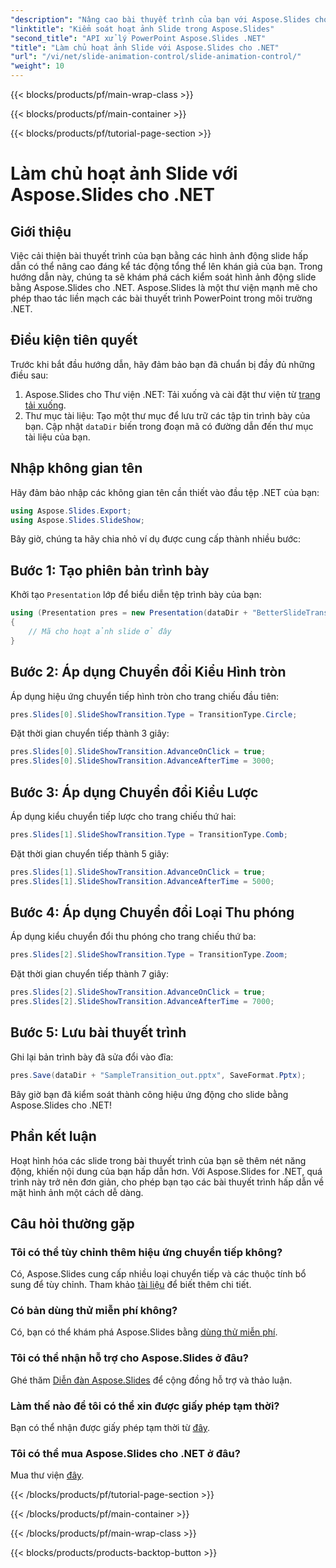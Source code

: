 ```yaml
---
"description": "Nâng cao bài thuyết trình của bạn với Aspose.Slides cho .NET! Học cách kiểm soát hoạt ảnh slide dễ dàng. Tải xuống thư viện ngay!"
"linktitle": "Kiểm soát hoạt ảnh Slide trong Aspose.Slides"
"second_title": "API xử lý PowerPoint Aspose.Slides .NET"
"title": "Làm chủ hoạt ảnh Slide với Aspose.Slides cho .NET"
"url": "/vi/net/slide-animation-control/slide-animation-control/"
"weight": 10
---
```


{{< blocks/products/pf/main-wrap-class >}}

{{< blocks/products/pf/main-container >}}

{{< blocks/products/pf/tutorial-page-section >}}

# Làm chủ hoạt ảnh Slide với Aspose.Slides cho .NET

## Giới thiệu
Việc cải thiện bài thuyết trình của bạn bằng các hình ảnh động slide hấp dẫn có thể nâng cao đáng kể tác động tổng thể lên khán giả của bạn. Trong hướng dẫn này, chúng ta sẽ khám phá cách kiểm soát hình ảnh động slide bằng Aspose.Slides cho .NET. Aspose.Slides là một thư viện mạnh mẽ cho phép thao tác liền mạch các bài thuyết trình PowerPoint trong môi trường .NET.
## Điều kiện tiên quyết
Trước khi bắt đầu hướng dẫn, hãy đảm bảo bạn đã chuẩn bị đầy đủ những điều sau:
1. Aspose.Slides cho Thư viện .NET: Tải xuống và cài đặt thư viện từ [trang tải xuống](https://releases.aspose.com/slides/net/).
2. Thư mục tài liệu: Tạo một thư mục để lưu trữ các tập tin trình bày của bạn. Cập nhật `dataDir` biến trong đoạn mã có đường dẫn đến thư mục tài liệu của bạn.
## Nhập không gian tên
Hãy đảm bảo nhập các không gian tên cần thiết vào đầu tệp .NET của bạn:
```csharp
using Aspose.Slides.Export;
using Aspose.Slides.SlideShow;
```
Bây giờ, chúng ta hãy chia nhỏ ví dụ được cung cấp thành nhiều bước:
## Bước 1: Tạo phiên bản trình bày
Khởi tạo `Presentation` lớp để biểu diễn tệp trình bày của bạn:
```csharp
using (Presentation pres = new Presentation(dataDir + "BetterSlideTransitions.pptx"))
{
    // Mã cho hoạt ảnh slide ở đây
}
```
## Bước 2: Áp dụng Chuyển đổi Kiểu Hình tròn
Áp dụng hiệu ứng chuyển tiếp hình tròn cho trang chiếu đầu tiên:
```csharp
pres.Slides[0].SlideShowTransition.Type = TransitionType.Circle;
```
Đặt thời gian chuyển tiếp thành 3 giây:
```csharp
pres.Slides[0].SlideShowTransition.AdvanceOnClick = true;
pres.Slides[0].SlideShowTransition.AdvanceAfterTime = 3000;
```
## Bước 3: Áp dụng Chuyển đổi Kiểu Lược
Áp dụng kiểu chuyển tiếp lược cho trang chiếu thứ hai:
```csharp
pres.Slides[1].SlideShowTransition.Type = TransitionType.Comb;
```
Đặt thời gian chuyển tiếp thành 5 giây:
```csharp
pres.Slides[1].SlideShowTransition.AdvanceOnClick = true;
pres.Slides[1].SlideShowTransition.AdvanceAfterTime = 5000;
```
## Bước 4: Áp dụng Chuyển đổi Loại Thu phóng
Áp dụng kiểu chuyển đổi thu phóng cho trang chiếu thứ ba:
```csharp
pres.Slides[2].SlideShowTransition.Type = TransitionType.Zoom;
```
Đặt thời gian chuyển tiếp thành 7 giây:
```csharp
pres.Slides[2].SlideShowTransition.AdvanceOnClick = true;
pres.Slides[2].SlideShowTransition.AdvanceAfterTime = 7000;
```
## Bước 5: Lưu bài thuyết trình
Ghi lại bản trình bày đã sửa đổi vào đĩa:
```csharp
pres.Save(dataDir + "SampleTransition_out.pptx", SaveFormat.Pptx);
```
Bây giờ bạn đã kiểm soát thành công hiệu ứng động cho slide bằng Aspose.Slides cho .NET!
## Phần kết luận
Hoạt hình hóa các slide trong bài thuyết trình của bạn sẽ thêm nét năng động, khiến nội dung của bạn hấp dẫn hơn. Với Aspose.Slides for .NET, quá trình này trở nên đơn giản, cho phép bạn tạo các bài thuyết trình hấp dẫn về mặt hình ảnh một cách dễ dàng.
## Câu hỏi thường gặp
### Tôi có thể tùy chỉnh thêm hiệu ứng chuyển tiếp không?
Có, Aspose.Slides cung cấp nhiều loại chuyển tiếp và các thuộc tính bổ sung để tùy chỉnh. Tham khảo [tài liệu](https://reference.aspose.com/slides/net/) để biết thêm chi tiết.
### Có bản dùng thử miễn phí không?
Có, bạn có thể khám phá Aspose.Slides bằng [dùng thử miễn phí](https://releases.aspose.com/).
### Tôi có thể nhận hỗ trợ cho Aspose.Slides ở đâu?
Ghé thăm [Diễn đàn Aspose.Slides](https://forum.aspose.com/c/slides/11) để cộng đồng hỗ trợ và thảo luận.
### Làm thế nào để tôi có thể xin được giấy phép tạm thời?
Bạn có thể nhận được giấy phép tạm thời từ [đây](https://purchase.aspose.com/temporary-license/).
### Tôi có thể mua Aspose.Slides cho .NET ở đâu?
Mua thư viện [đây](https://purchase.aspose.com/buy).

{{< /blocks/products/pf/tutorial-page-section >}}

{{< /blocks/products/pf/main-container >}}

{{< /blocks/products/pf/main-wrap-class >}}

{{< blocks/products/products-backtop-button >}}